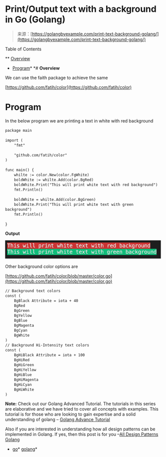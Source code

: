 <!--yml
category: 未分类
date: 2024-10-13 06:41:30
-->

# Print/Output text with a background in Go (Golang)

> 来源：[https://golangbyexample.com/print-text-background-golang/](https://golangbyexample.com/print-text-background-golang/)

Table of Contents

 **   [Overview](#Overview "Overview")
*   [Program](#Program "Program")*  *# **Overview**

We can use the faith package to achieve the same

[https://github.com/fatih/color](https://github.com/fatih/color)

# **Program**

In the below program we are printing a text in white with red background

```
package main

import (
	"fmt"

	"github.com/fatih/color"
)

func main() {
	whilte := color.New(color.FgWhite)
	boldWhite := whilte.Add(color.BgRed)
	boldWhite.Print("This will print white text with red background")
	fmt.Println()

	boldWhite = whilte.Add(color.BgGreen)
	boldWhite.Print("This will print white text with green background")
	fmt.Println()

}
```

**Output**

![](img/ea7fb62b0e03bad6bfa5fc3f9a2cb0e0.png)

Other background color options are

[https://github.com/fatih/color/blob/master/color.go](https://github.com/fatih/color/blob/master/color.go)

```
// Background text colors
const (
    BgBlack Attribute = iota + 40
    BgRed
    BgGreen
    BgYellow
    BgBlue
    BgMagenta
    BgCyan
    BgWhite
)
// Background Hi-Intensity text colors
const (
    BgHiBlack Attribute = iota + 100
    BgHiRed
    BgHiGreen
    BgHiYellow
    BgHiBlue
    BgHiMagenta
    BgHiCyan
    BgHiWhite
)
```

**Note:** Check out our Golang Advanced Tutorial. The tutorials in this series are elaborative and we have tried to cover all concepts with examples. This tutorial is for those who are looking to gain expertise and a solid understanding of golang – [Golang Advance Tutorial](https://golangbyexample.com/golang-comprehensive-tutorial/)

Also if you are interested in understanding how all design patterns can be implemented in Golang. If yes, then this post is for you –[All Design Patterns Golang](https://golangbyexample.com/all-design-patterns-golang/)

*   [go](https://golangbyexample.com/tag/go/)*   [golang](https://golangbyexample.com/tag/golang/)*